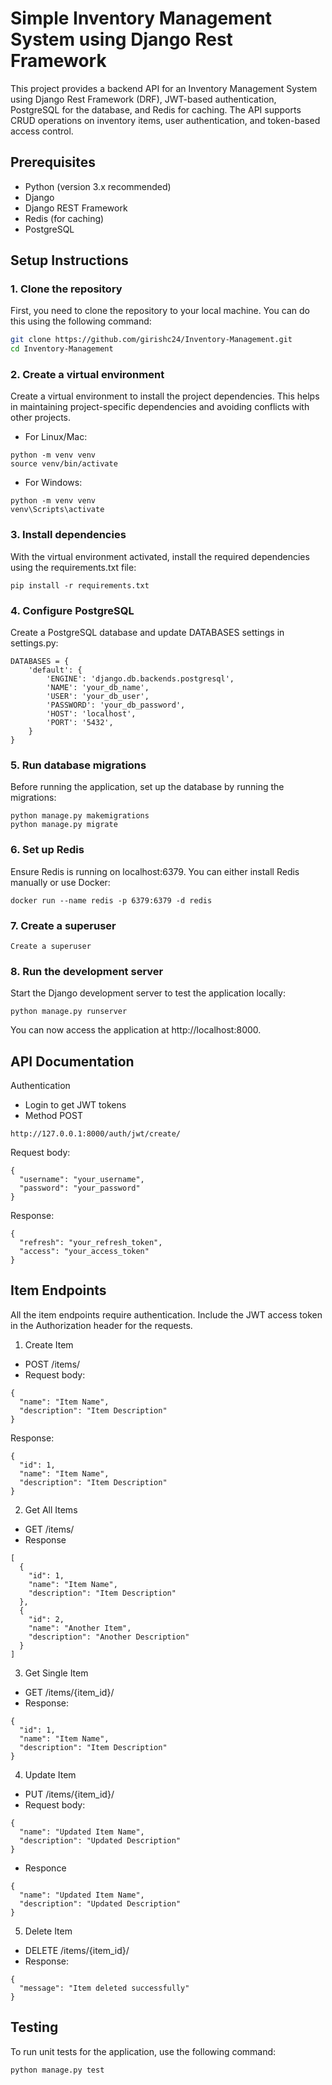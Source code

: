 # Simple Inventory Management System using Django Rest Framework


This project provides a backend API for an Inventory Management System using Django Rest Framework (DRF), JWT-based authentication, PostgreSQL for the database, and Redis for caching. The API supports CRUD operations on inventory items, user authentication, and token-based access control.

## Prerequisites

- Python (version 3.x recommended)
- Django
- Django REST Framework
- Redis (for caching)
- PostgreSQL


## Setup Instructions

### 1. Clone the repository

First, you need to clone the repository to your local machine. You can do this using the following command:

```bash
git clone https://github.com/girishc24/Inventory-Management.git
cd Inventory-Management
```
### 2. Create a virtual environment

Create a virtual environment to install the project dependencies. This helps in maintaining project-specific dependencies and avoiding conflicts with other projects.

- For Linux/Mac:
```
python -m venv venv
source venv/bin/activate
```
- For Windows:
```
python -m venv venv
venv\Scripts\activate
```
### 3. Install dependencies

With the virtual environment activated, install the required dependencies using the requirements.txt file:
```
pip install -r requirements.txt
```
### 4. Configure PostgreSQL
Create a PostgreSQL database and update DATABASES settings in settings.py:
```
DATABASES = {
    'default': {
        'ENGINE': 'django.db.backends.postgresql',
        'NAME': 'your_db_name',
        'USER': 'your_db_user',
        'PASSWORD': 'your_db_password',
        'HOST': 'localhost',
        'PORT': '5432',
    }
}

```
### 5. Run database migrations
Before running the application, set up the database by running the migrations:
```
python manage.py makemigrations
python manage.py migrate
```
### 6. Set up Redis
Ensure Redis is running on localhost:6379. You can either install Redis manually or use Docker:
```
docker run --name redis -p 6379:6379 -d redis

```
### 7. Create a superuser
```
Create a superuser
```
### 8. Run the development server
Start the Django development server to test the application locally:
```
python manage.py runserver
```
You can now access the application at http://localhost:8000.


## API Documentation
Authentication
- Login to get JWT tokens
- Method POST
```
http://127.0.0.1:8000/auth/jwt/create/
```
Request body:
```
{
  "username": "your_username",
  "password": "your_password"
}

```
Response:
```
{
  "refresh": "your_refresh_token",
  "access": "your_access_token"
}

```
## Item Endpoints
All the item endpoints require authentication. Include the JWT access token in the Authorization header for the requests.
1. Create Item
- POST /items/
- Request body:
```
{
  "name": "Item Name",
  "description": "Item Description"
}
```
Response:
```
{
  "id": 1,
  "name": "Item Name",
  "description": "Item Description"
}
```
2. Get All Items
- GET /items/
- Response
```
[
  {
    "id": 1,
    "name": "Item Name",
    "description": "Item Description"
  },
  {
    "id": 2,
    "name": "Another Item",
    "description": "Another Description"
  }
]
```
3.  Get Single Item
- GET /items/{item_id}/
- Response:
```
{
  "id": 1,
  "name": "Item Name",
  "description": "Item Description"
}
```
4. Update Item
- PUT /items/{item_id}/
- Request body:
```
{
  "name": "Updated Item Name",
  "description": "Updated Description"
}
```
- Responce 
```
{
  "name": "Updated Item Name",
  "description": "Updated Description"
}
```
5. Delete Item
- DELETE /items/{item_id}/
- Response:
```
{
  "message": "Item deleted successfully"
}
```
## Testing
To run unit tests for the application, use the following command:
```
python manage.py test

```